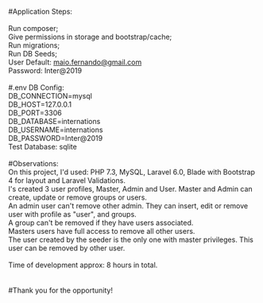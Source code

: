#Application Steps:
<br>
<br>
Run composer;
<br>
Give permissions in storage and bootstrap/cache;
<br>
Run migrations;
<br>
Run DB Seeds;
<br>
User Default: maio.fernando@gmail.com
<br>
Password: Inter@2019
<br>
<br>
#.env DB Config:
<br>
DB_CONNECTION=mysql
<br>
DB_HOST=127.0.0.1
<br>
DB_PORT=3306
<br>
DB_DATABASE=internations
<br>
DB_USERNAME=internations
<br>
DB_PASSWORD=Inter@2019
<br>
Test Database: sqlite
<br>
<br>
#Observations:
<br>
On this project, I'd used: PHP 7.3, MySQL, Laravel 6.0, Blade with Bootstrap 4 for layout and Laravel Validations.
<br>
I's created 3 user profiles, Master, Admin and User. Master and Admin can create, update or remove groups or users.
<br>
An admin user can't remove other admin. They can insert, edit or remove user with profile as "user", and groups.
<br>
A group can't be removed if they have users associated.
<br>
Masters users have full access to remove all other users.
<br>
The user created by the seeder is the only one with master privileges. This user can be removed by other user.
<br>
<br>
Time of development approx: 8 hours in total.
<br>
<br>
<br>
#Thank you for the opportunity!